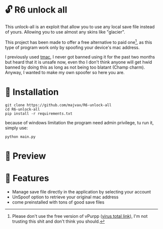 # 🔓 R6 unlock all

This unlock-all is an exploit that allow you to use any local save file instead of yours. Allowing you to use almost any skins like "glacier". 

This project has been made to offer a free alternative to paid one[^1], as this type of program work only by spoofing your device's mac address.

I previously used [tmac](https://technitium.com/tmac/), I never got banned using it for the past two months but heard that it is unsafe now, even tho I don't think anyone will get hwid banned by doing this as long as not being too blatant (Champ charm). Anyway, I wanted to make my own spoofer so here you are. 

 

# 💾 Installation

```
git clone https://github.com/majvax/R6-unlock-all
cd R6-unlock-all
pip install -r requirements.txt
```

because of windows limitation the program need admin privilege, tu run it, simply use: 
```
python main.py
```

# 📱 Preview




# 📑 Features

- Manage save file directly in the application by selecting your account
- UnSpoof option to retrieve your original mac address
- come preinstalled with tons of good save files




[^1]: Please don't use the free version of vPurpp ([virus total link](https://www.virustotal.com/gui/file/023e1fcd8659fc92f4db9ce75b60ec2ddae9a8b919b74102333212f3baaca19a)), I'm not trusting this shit and don't think you should.




